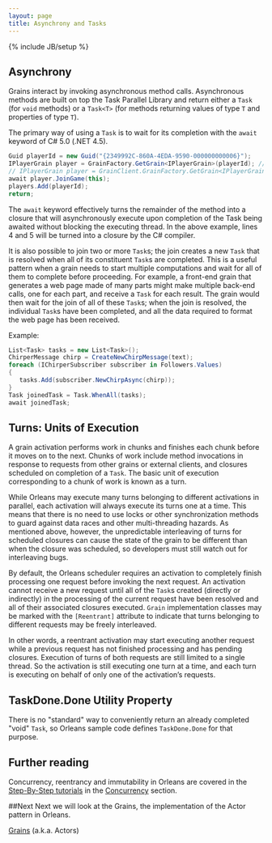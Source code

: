 ```yaml
---
layout: page
title: Asynchrony and Tasks
---
```

{% include JB/setup %}

## Asynchrony

Grains interact by invoking asynchronous method calls. 
Asynchronous methods are built on top the Task Parallel Library and return either a `Task` (for `void` methods) or a `Task<T>` (for methods returning values of type `T` and properties of type `T`).

The primary way of using a `Task` is to wait for its completion with the `await` keyword of C# 5.0 (.NET 4.5).

``` csharp
Guid playerId = new Guid("{2349992C-860A-4EDA-9590-000000000006}"); 
IPlayerGrain player = GrainFactory.GetGrain<IPlayerGrain>(playerId); // this is a way to get reference to a player grain when running within another grain
// IPlayerGrain player = GrainClient.GrainFactory.GetGrain<IPlayerGrain>(playerId); // this is a way to get reference to a player grain when running on Orleans client side
await player.JoinGame(this); 
players.Add(playerId); 
return; 
```    


The `await` keyword effectively turns the remainder of the method into a closure that will asynchronously execute upon completion of the Task being awaited without blocking the executing thread.
In the above example, lines 4 and 5 will be turned into a closure by the C# compiler.

It is also possible to join two or more `Task`s; the join creates a new `Task` that is resolved when all of its constituent `Task`s are completed. This is a useful pattern when a grain needs to start multiple computations and wait for all of them to complete before proceeding. 
For example, a front-end grain that generates a web page made of many parts might make multiple back-end calls, one for each part, and receive a `Task` for each result.
The grain would then wait for the join of all of these `Task`s; when the join is resolved, the individual `Task`s have been completed, and all the data required to format the web page has been received.

Example:

``` csharp
List<Task> tasks = new List<Task>(); 
ChirperMessage chirp = CreateNewChirpMessage(text); 
foreach (IChirperSubscriber subscriber in Followers.Values) 
{ 
   tasks.Add(subscriber.NewChirpAsync(chirp)); 
} 
Task joinedTask = Task.WhenAll(tasks); 
await joinedTask; 
```

## Turns: Units of Execution

A grain activation performs work in chunks and finishes each chunk before it moves on to the next.
Chunks of work include method invocations in response to requests from other grains or external clients, and closures scheduled on completion of a `Task`. 
The basic unit of execution corresponding to a chunk of work is known as a turn.

While Orleans may execute many turns belonging to different activations in parallel, each activation will always execute its turns one at a time.
This means that there is no need to use locks or other synchronization methods to guard against data races and other multi-threading hazards.
As mentioned above, however, the unpredictable interleaving of turns for scheduled closures can cause the state of the grain to be different than when the closure was scheduled, so developers must still watch out for interleaving bugs.

By default, the Orleans scheduler requires an activation to completely finish processing one request before invoking the next request. 
An activation cannot receive a new request until all of the `Task`s created (directly or indirectly) in the processing of the current request have been resolved and all of their associated closures executed.
`Grain` implementation classes may be marked with the `[Reentrant]` attribute to indicate that turns belonging to different requests may be freely interleaved.

In other words, a reentrant activation may start executing another request while a previous request has not finished processing and has pending closures. 
Execution of turns of both requests are still limited to a single thread. 
So the activation is still executing one turn at a time, and each turn is executing on behalf of only one of the activation’s requests.

## TaskDone.Done Utility Property

There is no "standard" way to conveniently return an already completed "void" `Task`, so Orleans sample code defines `TaskDone.Done` for that purpose.


## Further reading
Concurrency, reentrancy and immutability in Orleans are covered in the [Step-By-Step tutorials](../Step-by-step-Tutorials) in the [Concurrency](../Step-by-step-Tutorials/Concurrency) section.

##Next
Next we will look at the Grains, the implementation of the Actor pattern in Orleans.
 
[Grains](Grains) (a.k.a. Actors)
